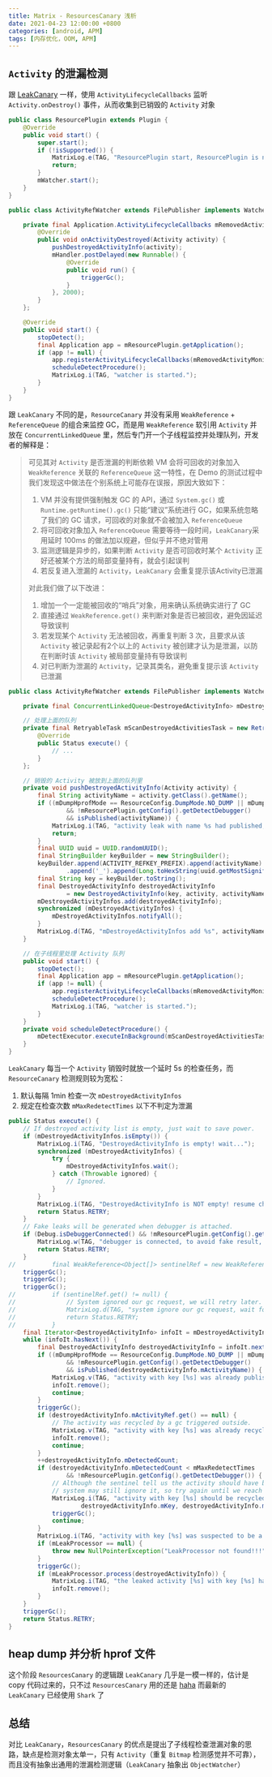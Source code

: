 ```yaml
---
title: Matrix - ResourcesCanary 浅析
date: 2021-04-23 12:00:00 +0800
categories: [android, APM]
tags: [内存优化，OOM, APM]
---
```


## `Activity` 的泄漏检测

跟 [LeakCanary](https://github.com/square/leakcanary) 一样，使用 `ActivityLifecycleCallbacks` 监听 `Activity.onDestroy()` 事件，从而收集到已销毁的 `Activity` 对象

```java
public class ResourcePlugin extends Plugin {
    @Override
    public void start() {
        super.start();
        if (!isSupported()) {
            MatrixLog.e(TAG, "ResourcePlugin start, ResourcePlugin is not supported, just return");
            return;
        }
        mWatcher.start();
    }    
}

public class ActivityRefWatcher extends FilePublisher implements Watcher {

    private final Application.ActivityLifecycleCallbacks mRemovedActivityMonitor = new ActivityLifeCycleCallbacksAdapter() {
        @Override
        public void onActivityDestroyed(Activity activity) {
            pushDestroyedActivityInfo(activity);
            mHandler.postDelayed(new Runnable() {
                @Override
                public void run() {
                    triggerGc();
                }
            }, 2000);
        }
    };

    @Override
    public void start() {
        stopDetect();
        final Application app = mResourcePlugin.getApplication();
        if (app != null) {
            app.registerActivityLifecycleCallbacks(mRemovedActivityMonitor);
            scheduleDetectProcedure();
            MatrixLog.i(TAG, "watcher is started.");
        }
    }    
}
```

跟 `LeakCanary` 不同的是，`ResourceCanary` 并没有采用 `WeakReference` + `ReferenceQueue` 的组合来监控 GC，而是用 `WeakReference` 软引用 `Activity` 并放在 `ConcurrentLinkedQueue` 里，然后专门开一个子线程监控并处理队列，开发者的解释是：

> 可见其对 `Activity` 是否泄漏的判断依赖 VM 会将可回收的对象加入 `WeakReference` 关联的 `ReferenceQueue` 这一特性，在 Demo 的测试过程中我们发现这中做法在个别系统上可能存在误报，原因大致如下：
> 
> 1. VM 并没有提供强制触发 GC 的 API，通过 `System.gc()` 或 `Runtime.getRuntime().gc()` 只能“建议”系统进行 GC，如果系统忽略了我们的 GC 请求，可回收的对象就不会被加入 `ReferenceQueue`
> 2. 将可回收对象加入 `ReferenceQueue` 需要等待一段时间，`LeakCanary`采用延时 100ms 的做法加以规避，但似乎并不绝对管用
> 3. 监测逻辑是异步的，如果判断 `Activity` 是否可回收时某个 `Activity` 正好还被某个方法的局部变量持有，就会引起误判
> 4. 若反复进入泄漏的 `Activity`，`LeakCanary` 会重复提示该Activity已泄漏
> 
> 对此我们做了以下改进：
> 
> 1. 增加一个一定能被回收的“哨兵”对象，用来确认系统确实进行了 GC
> 2. 直接通过 `WeakReference.get()` 来判断对象是否已被回收，避免因延迟导致误判
> 3. 若发现某个 `Activity` 无法被回收，再重复判断 3 次，且要求从该 `Activity` 被记录起有2个以上的 `Activity` 被创建才认为是泄漏，以防在判断时该 `Activity` 被局部变量持有导致误判
> 4. 对已判断为泄漏的 `Activity`，记录其类名，避免重复提示该 `Activity` 已泄漏

```java
public class ActivityRefWatcher extends FilePublisher implements Watcher {

    private final ConcurrentLinkedQueue<DestroyedActivityInfo> mDestroyedActivityInfos;

    // 处理上面的队列
    private final RetryableTask mScanDestroyedActivitiesTask = new RetryableTask() {
        @Override
        public Status execute() {
            // ...
        }
    };    

    // 销毁的 Activity 被放到上面的队列里
    private void pushDestroyedActivityInfo(Activity activity) {
        final String activityName = activity.getClass().getName();
        if ((mDumpHprofMode == ResourceConfig.DumpMode.NO_DUMP || mDumpHprofMode == ResourceConfig.DumpMode.AUTO_DUMP)
                && !mResourcePlugin.getConfig().getDetectDebugger()
                && isPublished(activityName)) {
            MatrixLog.i(TAG, "activity leak with name %s had published, just ignore", activityName);
            return;
        }
        final UUID uuid = UUID.randomUUID();
        final StringBuilder keyBuilder = new StringBuilder();
        keyBuilder.append(ACTIVITY_REFKEY_PREFIX).append(activityName)
                .append('_').append(Long.toHexString(uuid.getMostSignificantBits())).append(Long.toHexString(uuid.getLeastSignificantBits()));
        final String key = keyBuilder.toString();
        final DestroyedActivityInfo destroyedActivityInfo
                = new DestroyedActivityInfo(key, activity, activityName);
        mDestroyedActivityInfos.add(destroyedActivityInfo);
        synchronized (mDestroyedActivityInfos) {
            mDestroyedActivityInfos.notifyAll();
        }
        MatrixLog.d(TAG, "mDestroyedActivityInfos add %s", activityName);
    }    

    // 在子线程里处理 Activity 队列
    public void start() {
        stopDetect();
        final Application app = mResourcePlugin.getApplication();
        if (app != null) {
            app.registerActivityLifecycleCallbacks(mRemovedActivityMonitor);
            scheduleDetectProcedure();
            MatrixLog.i(TAG, "watcher is started.");
        }
    }
    private void scheduleDetectProcedure() {
        mDetectExecutor.executeInBackground(mScanDestroyedActivitiesTask);
    }
}
```

`LeakCanary` 每当一个 `Activity` 销毁时就放一个延时 5s 的检查任务，而 `ResourceCanary` 检测规则较为宽松：

1. 默认每隔 1min 检查一次 `mDestroyedActivityInfos`
2. 规定在检查次数 `mMaxRedetectTimes` 以下不判定为泄漏

```java
public Status execute() {
    // If destroyed activity list is empty, just wait to save power.
    if (mDestroyedActivityInfos.isEmpty()) {
        MatrixLog.i(TAG, "DestroyedActivityInfo is empty! wait...");
        synchronized (mDestroyedActivityInfos) {
            try {
                mDestroyedActivityInfos.wait();
            } catch (Throwable ignored) {
                // Ignored.
            }
        }
        MatrixLog.i(TAG, "DestroyedActivityInfo is NOT empty! resume check");
        return Status.RETRY;
    }
    // Fake leaks will be generated when debugger is attached.
    if (Debug.isDebuggerConnected() && !mResourcePlugin.getConfig().getDetectDebugger()) {
        MatrixLog.w(TAG, "debugger is connected, to avoid fake result, detection was delayed.");
        return Status.RETRY;
    }
//          final WeakReference<Object[]> sentinelRef = new WeakReference<>(new Object[1024 * 1024]); // alloc big object
    triggerGc();
    triggerGc();
    triggerGc();
//          if (sentinelRef.get() != null) {
//              // System ignored our gc request, we will retry later.
//              MatrixLog.d(TAG, "system ignore our gc request, wait for next detection.");
//              return Status.RETRY;
//          }
    final Iterator<DestroyedActivityInfo> infoIt = mDestroyedActivityInfos.iterator();
    while (infoIt.hasNext()) {
        final DestroyedActivityInfo destroyedActivityInfo = infoIt.next();
        if ((mDumpHprofMode == ResourceConfig.DumpMode.NO_DUMP || mDumpHprofMode == ResourceConfig.DumpMode.AUTO_DUMP)
                && !mResourcePlugin.getConfig().getDetectDebugger()
                && isPublished(destroyedActivityInfo.mActivityName)) {
            MatrixLog.v(TAG, "activity with key [%s] was already published.", destroyedActivityInfo.mActivityName);
            infoIt.remove();
            continue;
        }
        triggerGc();
        if (destroyedActivityInfo.mActivityRef.get() == null) {
            // The activity was recycled by a gc triggered outside.
            MatrixLog.v(TAG, "activity with key [%s] was already recycled.", destroyedActivityInfo.mKey);
            infoIt.remove();
            continue;
        }
        ++destroyedActivityInfo.mDetectedCount;
        if (destroyedActivityInfo.mDetectedCount < mMaxRedetectTimes
                && !mResourcePlugin.getConfig().getDetectDebugger()) {
            // Although the sentinel tell us the activity should have been recycled,
            // system may still ignore it, so try again until we reach max retry times.
            MatrixLog.i(TAG, "activity with key [%s] should be recycled but actually still exists in %s times, wait for next detectiontoconfirm.",
                    destroyedActivityInfo.mKey, destroyedActivityInfo.mDetectedCount);
            triggerGc();
            continue;
        }
        MatrixLog.i(TAG, "activity with key [%s] was suspected to be a leaked instance. mode[%s]", destroyedActivityInfo.mKey,mDumpHprofMode;
        if (mLeakProcessor == null) {
            throw new NullPointerException("LeakProcessor not found!!!");
        }
        triggerGc();
        if (mLeakProcessor.process(destroyedActivityInfo)) {
            MatrixLog.i(TAG, "the leaked activity [%s] with key [%s] has been processed. stop polling", destroyedActivityInfomActivityName,destroyedActivityInfo.mKey);
            infoIt.remove();
        }
    }
    triggerGc();
    return Status.RETRY;
}
```

## heap dump 并分析 hprof 文件

这个阶段 `ResourcesCanary` 的逻辑跟 `LeakCanary` 几乎是一模一样的，估计是 copy 代码过来的，只不过 `ResourcesCanary` 用的还是 [haha](https://github.com/square/haha) 而最新的 `LeakCanary` 已经使用 `Shark` 了


## 总结

对比 `LeakCanary`，`ResourcesCanary` 的优点是提出了子线程检查泄漏对象的思路，缺点是检测对象太单一，只有 `Activity`（重复 `Bitmap` 检测感觉并不可靠），而且没有抽象出通用的泄漏检测逻辑（`LeakCanary` 抽象出 `ObjectWatcher`）
